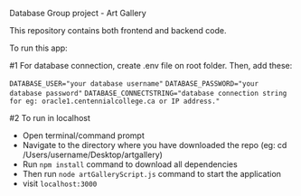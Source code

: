 Database Group project - Art Gallery

This repository contains both frontend and backend code.

To run this app:

#1 For database connection, create .env file on root folder.
Then, add these:

`DATABASE_USER="your database username"`
`DATABASE_PASSWORD="your database password"`
`DATABASE_CONNECTSTRING="database connection string for eg: oracle1.centennialcollege.ca or IP address."`

#2 To run in localhost

- Open terminal/command prompt
- Navigate to the directory where you have downloaded the repo (eg: cd /Users/username/Desktop/artgallery)
- Run `npm install` command to download all dependencies
- Then run `node artGalleryScript.js` command to start the application
- visit `localhost:3000`
